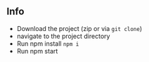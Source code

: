 ## Info
- Download the project (zip or via `git clone`)
- navigate to the project directory
- Run npm install `npm i`
- Run npm start
